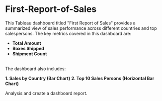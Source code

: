 # First-Report-of-Sales

This Tableau dashboard titled "First Report of Sales" provides a summarized view of sales performance across different countries and top salespersons. 
The key metrics covered in this dashboard are:

- **Total Amount**
- **Boxes Shipped**
- **Shipment Count**
<br>
The dashboard also includes:

  **1. Sales by Country (Bar Chart)**
  **2. Top 10 Sales Persons (Horizontal Bar Chart)**

Analysis and create a dashboard report.
